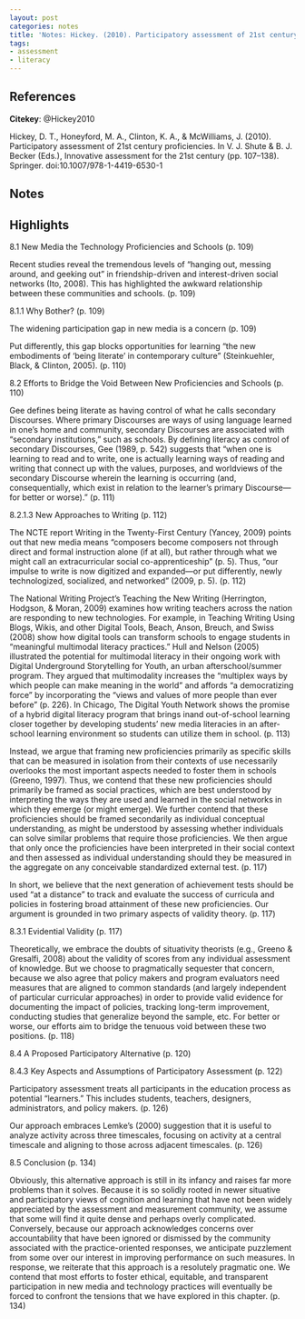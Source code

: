 ```yaml
---
layout: post
categories: notes
title: 'Notes: Hickey. (2010). Participatory assessment of 21st century proficiencies'
tags:
- assessment
- literacy
---
```


## References

**Citekey**: @Hickey2010

Hickey, D. T., Honeyford, M. A., Clinton, K. A., & McWilliams, J. (2010). Participatory assessment of 21st century proficiencies. In V. J. Shute & B. J. Becker (Eds.), Innovative assessment for the 21st century (pp. 107–138). Springer. doi:10.1007/978-1-4419-6530-1

## Notes

## Highlights


8.1 New Media the Technology Proficiencies and Schools (p. 109)

Recent studies reveal the tremendous levels of “hanging out, messing around, and geeking out” in friendship-driven and interest-driven social networks (Ito, 2008). This has highlighted the awkward relationship between these communities and schools. (p. 109)

8.1.1 Why Bother? (p. 109)

The widening participation gap in new media is a concern (p. 109)

Put differently, this gap blocks opportunities for learning “the new embodiments of ‘being literate’ in contemporary culture” (Steinkuehler, Black, & Clinton, 2005). (p. 110)

8.2 Efforts to Bridge the Void Between New Proficiencies and Schools (p. 110)

Gee defines being literate as having control of what he calls secondary Discourses. Where primary Discourses are ways of using language learned in one’s home and community, secondary Discourses are associated with “secondary institutions,” such as schools. By defining literacy as control of secondary Discourses, Gee (1989, p. 542) suggests that “when one is learning to read and to write, one is actually learning ways of reading and writing that connect up with the values, purposes, and worldviews of the secondary Discourse wherein the learning is occurring (and, consequentially, which exist in relation to the learner’s primary Discourse—for better or worse).” (p. 111)

8.2.1.3 New Approaches to Writing (p. 112)

The NCTE report Writing in the Twenty-First Century (Yancey, 2009) points out that new media means “composers become composers not through direct and formal instruction alone (if at all), but rather through what we might call an extracurricular social co-apprenticeship” (p. 5). Thus, “our impulse to write is now digitized and expanded—or put differently, newly technologized, socialized, and networked” (2009, p. 5). (p. 112)

The National Writing Project’s Teaching the New Writing (Herrington, Hodgson, & Moran, 2009) examines how writing teachers across the nation are responding to new technologies. For example, in Teaching Writing Using Blogs, Wikis, and other Digital Tools, Beach, Anson, Breuch, and Swiss (2008) show how digital tools can transform schools to engage students in “meaningful multimodal literacy practices.” Hull and Nelson (2005) illustrated the potential for multimodal literacy in their ongoing work with Digital Underground Storytelling for Youth, an urban afterschool/summer program. They argued that multimodality increases the “multiplex ways by which people can make meaning in the world” and affords “a democratizing force” by incorporating the “views and values of more people than ever before” (p. 226). In Chicago, The Digital Youth Network shows the promise of a hybrid digital literacy program that brings inand out-of-school learning closer together by developing students’ new media literacies in an after-school learning environment so students can utilize them in school. (p. 113)

Instead, we argue that framing new proficiencies primarily as specific skills that can be measured in isolation from their contexts of use necessarily overlooks the most important aspects needed to foster them in schools (Greeno, 1997). Thus, we contend that these new proficiencies should primarily be framed as social practices, which are best understood by interpreting the ways they are used and learned in the social networks in which they emerge (or might emerge). We further contend that these proficiencies should be framed secondarily as individual conceptual understanding, as might be understood by assessing whether individuals can solve similar problems that require those proficiencies. We then argue that only once the proficiencies have been interpreted in their social context and then assessed as individual understanding should they be measured in the aggregate on any conceivable standardized external test. (p. 117)

In short, we believe that the next generation of achievement tests should be used “at a distance” to track and evaluate the success of curricula and policies in fostering broad attainment of these new proficiencies. Our argument is grounded in two primary aspects of validity theory. (p. 117)

8.3.1 Evidential Validity (p. 117)

Theoretically, we embrace the doubts of situativity theorists (e.g., Greeno & Gresalfi, 2008) about the validity of scores from any individual assessment of knowledge. But we choose to pragmatically sequester that concern, because we also agree that policy makers and program evaluators need measures that are aligned to common standards (and largely independent of particular curricular approaches) in order to provide valid evidence for documenting the impact of policies, tracking long-term improvement, conducting studies that generalize beyond the sample, etc. For better or worse, our efforts aim to bridge the tenuous void between these two positions. (p. 118)

8.4 A Proposed Participatory Alternative (p. 120)

8.4.3 Key Aspects and Assumptions of Participatory Assessment (p. 122)

Participatory assessment treats all participants in the education process as potential “learners.” This includes students, teachers, designers, administrators, and policy makers. (p. 126)

Our approach embraces Lemke’s (2000) suggestion that it is useful to analyze activity across three timescales, focusing on activity at a central timescale and aligning to those across adjacent timescales. (p. 126)

8.5 Conclusion (p. 134)

Obviously, this alternative approach is still in its infancy and raises far more problems than it solves. Because it is so solidly rooted in newer situative and participatory views of cognition and learning that have not been widely appreciated by the assessment and measurement community, we assume that some will find it quite dense and perhaps overly complicated. Conversely, because our approach acknowledges concerns over accountability that have been ignored or dismissed by the community associated with the practice-oriented responses, we anticipate puzzlement from some over our interest in improving performance on such measures. In response, we reiterate that this approach is a resolutely pragmatic one. We contend that most efforts to foster ethical, equitable, and transparent participation in new media and technology practices will eventually be forced to confront the tensions that we have explored in this chapter. (p. 134)
